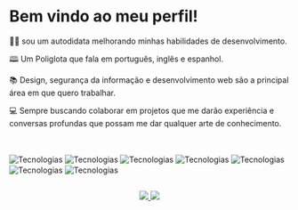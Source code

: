 
<h1>Bem vindo ao meu perfil!</h1>
<p align="left">
 👋🏽 sou um autodidata melhorando minhas habilidades de desenvolvimento.
</p>
<p align="left">
 🕮 Um Poliglota que fala em português, inglês e espanhol.
</p>
<p align="left">
 📚 Design, segurança da informação e desenvolvimento web são a principal área em que quero trabalhar.
</p>
<p align="left">
 💻 Sempre buscando colaborar em projetos que me darão experiência e conversas profundas que possam me dar qualquer arte de conhecimento.
</p>

##
<div style="display: inline_block"><br/>
 <img align="center"  alt="Tecnologias" src="https://img.shields.io/badge/HTML5-E34F26?style=for-the-badge&logo=html5&logoColor=white" />
  <img align="center"  alt="Tecnologias" src="https://img.shields.io/badge/CSS3-1572B6?style=for-the-badge&logo=css3&logoColor=white" />
  <img align="center"  alt="Tecnologias" src="https://img.shields.io/badge/JavaScript-F7DF1E?style=for-the-badge&logo=javascript&logoColor=black" />
 <img align="center"  alt="Tecnologias" src="https://img.shields.io/badge/Node.js-43853D?style=for-the-badge&logo=node.js&logoColor=white" />
  <img align="center"  alt="Tecnologias" src="https://img.shields.io/badge/Python-14354C?style=for-the-badge&logo=python&logoColor=white" />
 <img align="center"  alt="Tecnologias" src="https://img.shields.io/badge/Windows-0078D6?style=for-the-badge&logo=windows&logoColor=white" />
  <img align="center"  alt="Tecnologias" src="https://img.shields.io/badge/Markdown-000000?style=for-the-badge&logo=markdown&logoColor=white" />
</div>


##

<div align="center">
 <a href="https://github.com/SouFelps", >
 <img altura="180em" src="https://github-readme-stats.vercel.app/api?username=SouFelps&show_icons=true&theme=dark&include_all_commits=true&count_private=true"/>
 <img altura="180em" src="https://github-readme-stats.vercel.app/api/top-langs/?username=SouFelps&layout=compact&langs_count=7&theme=dark"/>
</div>
 
